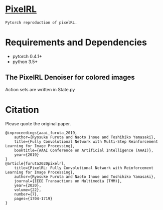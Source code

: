 # [PixelRL](https://arxiv.org/abs/1811.04323)


`Pytorch reproduction of pixelRL.`


# Requirements and Dependencies
- pytorch 0.4.1+
- python 3.5+


The PixelRL Denoiser for colored images
----------
Action sets are written in State.py


# Citation

Please quote the original paper.

```
@inproceedings{aaai_furuta_2019,
    author={Ryosuke Furuta and Naoto Inoue and Toshihiko Yamasaki},
    title={Fully Convolutional Network with Multi-Step Reinforcement Learning for Image Processing},
    booktitle={AAAI Conference on Artificial Intelligence (AAAI)},
    year={2019}
}
@article{furuta2020pixelrl,
    title={PixelRL: Fully Convolutional Network with Reinforcement Learning for Image Processing},
    author={Ryosuke Furuta and Naoto Inoue and Toshihiko Yamasaki},
    journal={IEEE Transactions on Multimedia (TMM)},
    year={2020},
    volume={22},
    number={7},
    pages={1704-1719}
}
```



